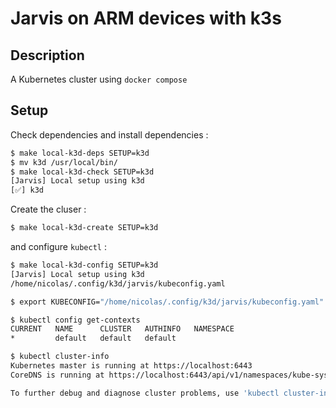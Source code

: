 # Jarvis on ARM devices with k3s

## Description

A Kubernetes cluster using `docker compose`

## Setup

Check dependencies and install dependencies :

```bash
$ make local-k3d-deps SETUP=k3d
$ mv k3d /usr/local/bin/
$ make local-k3d-check SETUP=k3d
[Jarvis] Local setup using k3d
[✅] k3d
```

Create the cluser :

```bash
$ make local-k3d-create SETUP=k3d
```

and configure `kubectl` :

```bash
$ make local-k3d-config SETUP=k3d
[Jarvis] Local setup using k3d
/home/nicolas/.config/k3d/jarvis/kubeconfig.yaml

$ export KUBECONFIG="/home/nicolas/.config/k3d/jarvis/kubeconfig.yaml"

$ kubectl config get-contexts
CURRENT   NAME      CLUSTER   AUTHINFO   NAMESPACE
*         default   default   default

$ kubectl cluster-info
Kubernetes master is running at https://localhost:6443
CoreDNS is running at https://localhost:6443/api/v1/namespaces/kube-system/services/kube-dns:dns/proxy

To further debug and diagnose cluster problems, use 'kubectl cluster-info dump'.
```
